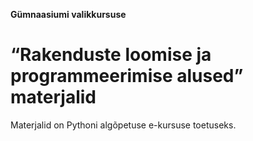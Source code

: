 __Gümnaasiumi valikkursuse__ 
# “Rakenduste loomise ja programmeerimise alused” materjalid
Materjalid on Pythoni algõpetuse e-kursuse toetuseks.

